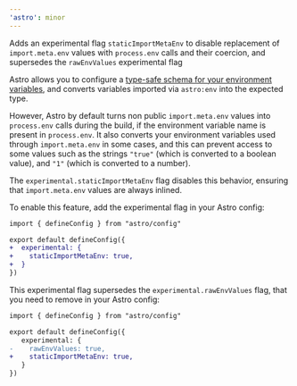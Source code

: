 ```yaml
---
'astro': minor
---
```


Adds an experimental flag `staticImportMetaEnv` to disable replacement of `import.meta.env` values with `process.env` calls and their coercion, and supersedes the `rawEnvValues` experimental flag

Astro allows you to configure a [type-safe schema for your environment variables](https://docs.astro.build/en/guides/environment-variables/#type-safe-environment-variables), and converts variables imported via `astro:env` into the expected type.

However, Astro by default turns non public `import.meta.env` values into `process.env` calls during the build, if the environment variable name is present in `process.env`. It also converts your environment variables used through `import.meta.env` in some cases, and this can prevent access to some values such as the strings `"true"` (which is converted to a boolean value), and `"1"` (which is converted to a number).

The `experimental.staticImportMetaEnv` flag disables this behavior, ensuring that `import.meta.env` values are always inlined.

To enable this feature, add the experimental flag in your Astro config:

```diff
import { defineConfig } from "astro/config"

export default defineConfig({
+  experimental: {
+    staticImportMetaEnv: true,
+  }
})
```

This experimental flag supersedes the `experimental.rawEnvValues` flag, that you need to remove in your Astro config:

```diff
import { defineConfig } from "astro/config"

export default defineConfig({
   experimental: {
-    rawEnvValues: true,
+    staticImportMetaEnv: true,
   }
})
```